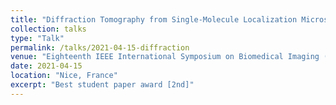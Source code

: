 ```yaml
---
title: "Diffraction Tomography from Single-Molecule Localization Microscopy: Numerical Feasibility"
collection: talks
type: "Talk"
permalink: /talks/2021-04-15-diffraction
venue: "Eighteenth IEEE International Symposium on Biomedical Imaging (ISBI’21)"
date: 2021-04-15
location: "Nice, France"
excerpt: "Best student paper award [2nd]"
---
```


